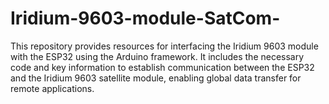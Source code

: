 # Iridium-9603-module-SatCom-
This repository provides resources for interfacing the Iridium 9603 module with the ESP32 using the Arduino framework. It includes the necessary code and key information to establish communication between the ESP32 and the Iridium 9603 satellite module, enabling global data transfer for remote applications.

